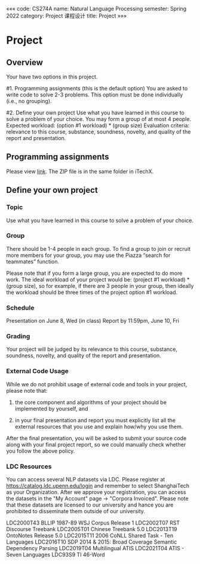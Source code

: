 «««
code: CS274A
name: Natural Language Processing
semester: Spring 2022
category: Project 课程设计
title: Project
»»»

# Project

## Overview

Your have two options in this project.

#1. Programming assignments (this is the default option)
You are asked to write code to solve 2-3 problems. This option must be done individually (i.e., no grouping).

#2. Define your own project
Use what you have learned in this course to solve a problem of your choice. You may form a group of at most 4 people.
Expected workload: (option #1 workload) * (group size)
Evaluation criteria: relevance to this course, substance, soundness, novelty, and quality of the report and presentation.


## Programming assignments

Please view [link](https://pad.degrowth.net/s/SJ8EEFjLc). The ZIP file is in the same folder in iTechX.

## Define your own project

### Topic

Use what you have learned in this course to solve a problem of your choice.

### Group
There should be 1-4 people in each group. To find a group to join or recruit more members for your group, you may use the Piazza “search for teammates” function.

Please note that if you form a large group, you are expected to do more work. The ideal workload of your project would be: (project #1 workload) * (group size), so for example, if there are 3 people in your group, then ideally the workload should be three times of the project option #1 workload.

### Schedule
Presentation on June 8, Wed (in class)
Report by 11:59pm, June 10, Fri

### Grading
Your project will be judged by its relevance to this course, substance, soundness, novelty, and quality of the report and presentation.

### External Code Usage
While we do not prohibit usage of external code and tools in your project, please note that:

1) the core component and algorithms of your project should be implemented by yourself, and

2) in your final presentation and report you must explicitly list all the external resources that you use and explain how/why you use them.

After the final presentation, you will be asked to submit your source code along with your final project report, so we could manually check whether you follow the above policy.

### LDC Resources
You can access several NLP datasets via LDC. Please register at https://catalog.ldc.upenn.edu/login and remember to select ShanghaiTech as your Organization. After we approve your registration, you can access the datasets in the "My Account" page -> "Corpora Invoiced". Please note that these datasets are licensed to our university and hance you are prohibited to disseminate them outside of our university.

LDC2000T43    BLLIP 1987-89 WSJ Corpus Release 1
LDC2002T07    RST Discourse Treebank
LDC2005T01    Chinese Treebank 5.0
LDC2013T19    OntoNotes Release 5.0
LDC2015T11    2006 CoNLL Shared Task - Ten Languages
LDC2016T10    SDP 2014 & 2015: Broad Coverage Semantic Dependency Parsing
LDC2019T04    Multilingual ATIS
LDC2021T04    ATIS - Seven Languages
LDC93S9    TI 46-Word